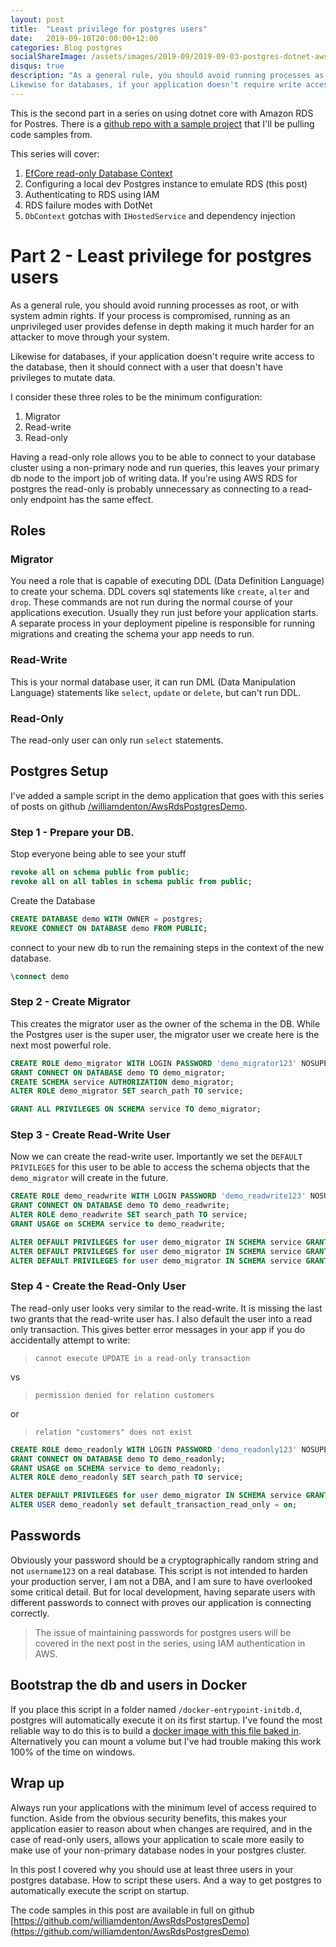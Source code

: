 ```yaml
---
layout: post
title:  "Least privilege for postgres users"
date:   2019-09-10T20:00:00+12:00
categories: Blog postgres
socialShareImage: /assets/images/2019-09/2019-09-03-postgres-dotnet-aws.png
disqus: true
description: "As a general rule, you should avoid running processes as root, or with system admin rights. If your process is compromised, running as an unprivileged user provides defense in depth making it much harder for an attacker to move through your system.
Likewise for databases, if your application doesn't require write access to the database, then it should connect with a user that doesn't have privileges to mutate data."
---
```


This is the second part in a series on using dotnet core with Amazon RDS for Postres. There is a [github repo with a sample project](https://github.com/williamdenton/AwsRdsPostgresDemo) that I'll be pulling code samples from. 

This series will cover:
1. [EfCore read-only Database Context](posts/2019/AWS-RDS-Postgres-npgsql-and-efcore-Part-1-ReadOnly-DbContext)
2. Configuring a local dev Postgres instance to emulate RDS (this post)
3. Authenticating to RDS using IAM
4. RDS failure modes with DotNet
5. `DbContext` gotchas with `IHostedService` and dependency injection

# Part 2 - Least privilege for postgres users

As a general rule, you should avoid running processes as root, or with system admin rights. If your process is compromised, running as an unprivileged user provides defense in depth making it much harder for an attacker to move through your system.

Likewise for databases, if your application doesn't require write access to the database, then it should connect with a user that doesn't have privileges to mutate data.

I consider these three roles to be the minimum configuration:
1. Migrator
2. Read-write
3. Read-only

Having a read-only role allows you to be able to connect to your database cluster using a non-primary node and run queries, this leaves your primary db node to the import job of writing data. If you're using AWS RDS for postgres the read-only is probably unnecessary as connecting to a read-only endpoint has the same effect.

## Roles

### Migrator
You need a role that is capable of executing DDL (Data Definition Language) to create your schema. DDL covers sql statements like `create`, `alter` and `drop`. These commands are not run during the normal course of your applications execution. Usually they run just before your application starts. A separate process in your deployment pipeline is responsible for running migrations and creating the schema your app needs to run.


### Read-Write
This is your normal database user, it can run DML (Data Manipulation Language) statements like `select`, `update` or `delete`, but can't run DDL.


### Read-Only
The read-only user can only run `select` statements.


## Postgres Setup
I've added a sample script in the demo application that goes with this series of posts on github [/williamdenton/AwsRdsPostgresDemo](https://github.com/williamdenton/AwsRdsPostgresDemo/docker/postgres/postgres-init/provision_demo_db_and_users.sql).


### Step 1 - Prepare your DB.
Stop everyone being able to see your stuff
```sql
revoke all on schema public from public;
revoke all on all tables in schema public from public;
```

Create the Database
```sql
CREATE DATABASE demo WITH OWNER = postgres;
REVOKE CONNECT ON DATABASE demo FROM PUBLIC;
```

connect to your new db to run the remaining steps in the context of the new database.
```sql
\connect demo
```


### Step 2 - Create Migrator
This creates the migrator user as the owner of the schema in the DB. While the Postgres user is the super user, the migrator user we create here is the next most powerful role. 

```sql
CREATE ROLE demo_migrator WITH LOGIN PASSWORD 'demo_migrator123' NOSUPERUSER INHERIT NOCREATEDB NOCREATEROLE NOREPLICATION VALID UNTIL 'infinity';
GRANT CONNECT ON DATABASE demo TO demo_migrator;
CREATE SCHEMA service AUTHORIZATION demo_migrator;
ALTER ROLE demo_migrator SET search_path TO service;

GRANT ALL PRIVILEGES ON SCHEMA service TO demo_migrator;
```


### Step 3 - Create Read-Write User
Now we can create the read-write user. Importantly we set the `DEFAULT PRIVILEGES` for this user to be able to access the schema objects that the `demo_migrator` will create in the future.

```sql
CREATE ROLE demo_readwrite WITH LOGIN PASSWORD 'demo_readwrite123' NOSUPERUSER INHERIT NOCREATEDB NOCREATEROLE NOREPLICATION VALID UNTIL 'infinity';
GRANT CONNECT ON DATABASE demo TO demo_readwrite;
ALTER ROLE demo_readwrite SET search_path TO service;
GRANT USAGE on SCHEMA service to demo_readwrite;

ALTER DEFAULT PRIVILEGES for user demo_migrator IN SCHEMA service GRANT SELECT, INSERT, UPDATE, DELETE ON TABLES TO demo_readwrite;
ALTER DEFAULT PRIVILEGES for user demo_migrator IN SCHEMA service GRANT USAGE, SELECT ON SEQUENCES TO demo_readwrite;
ALTER DEFAULT PRIVILEGES for user demo_migrator IN SCHEMA service GRANT EXECUTE ON FUNCTIONS TO demo_readwrite;
```


### Step 4 - Create the Read-Only User
The read-only user looks very similar to the read-write. It is missing the last two grants that the read-write user has. I also default the user into a read only transaction. This gives better error messages in your app if you do accidentally attempt to write:
>`cannot execute UPDATE in a read-only transaction`

vs

>`permission denied for relation customers`

or

>`relation "customers" does not exist`

```sql
CREATE ROLE demo_readonly WITH LOGIN PASSWORD 'demo_readonly123' NOSUPERUSER INHERIT NOCREATEDB NOCREATEROLE NOREPLICATION VALID UNTIL 'infinity';
GRANT CONNECT ON DATABASE demo TO demo_readonly;
GRANT USAGE on SCHEMA service to demo_readonly;
ALTER ROLE demo_readonly SET search_path TO service;

ALTER DEFAULT PRIVILEGES for user demo_migrator IN SCHEMA service GRANT SELECT ON TABLES TO demo_readonly;
ALTER USER demo_readonly set default_transaction_read_only = on;
```


## Passwords
Obviously your password should be a cryptographically random string and not `username123` on a real database. This script is not intended to harden your production server, I am not a DBA, and I am sure to have overlooked some critical detail. But for local development, having separate users with different passwords to connect with proves our application is connecting correctly.

>The issue of maintaining passwords for postgres users will be covered in the next post in the series, using IAM authentication in AWS.

## Bootstrap the db and users in Docker
If you place this script in a folder named  `/docker-entrypoint-initdb.d`, postgres will automatically execute it on its first startup.
I've found the most reliable way to do this is to build a [docker image with this file baked in](https://github.com/williamdenton/AwsRdsPostgresDemo/tree/master/docker/postgres). Alternatively you can mount a volume but I've had trouble making this work 100% of the time on windows.


## Wrap up
Always run your applications with the minimum level of access required to function. Aside from the obvious security benefits, this makes your application easier to reason about when changes are required, and in the case of read-only users, allows your application to scale more easily to make use of your non-primary database nodes in your postgres cluster.

In this post I covered why you should use at least three users in your postgres database. How to script these users. And a way to get postgres to automatically execute the script on startup.

The code samples in this post are available in full on github [https://github.com/williamdenton/AwsRdsPostgresDemo](https://github.com/williamdenton/AwsRdsPostgresDemo)
